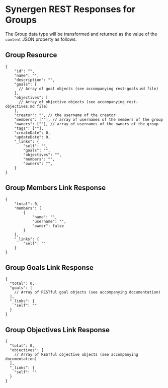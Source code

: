 # Synergen REST Responses for Groups

The Group data type will be transformed and returned as the value of the `content` JSON property as follows:

## Group Resource
```json5
{
    "id": "",
    "name": "",
    "description": "",
    "goals": [
      // Array of goal objects (see accompanying rest-goals.md file)
    ],
    "objectives": [
      // Array of objective objects (see accompanying rest-objectives.md file)
    ],
    "creator": "", // the username of the creator
    "members": [""], // array of usernames of the members of the group
    "owners": [""], // array of usernames of the owners of the group
    "tags": [""],
    "createDate": 0,
    "updateDate": 0,
    "_links": {
        "self": "",
        "goals": "",
        "objectives": "",
        "members": "",
        "owners": "",
    }
}
```

## Group Members Link Response
```json5
{
    "total": 0,
    "members": [
        {
            "name": "",
            "username": "",
            "owner": false
        }
    ],
    "_links": {
        "self": ""
    } 
}
```

## Group Goals Link Response

```json5
{
  "total": 0,
  "goals": [
    // Array of RESTful goal objects (see accompanying documentation)
  ],
  "_links": {
    "self": ""
  }
}
```

## Group Objectives Link Response

```json5
{
  "total": 0,
  "objectives": [
    // Array of RESTful objective objects (see accompanying documentation)
  ],
  "_links": {
    "self": ""
  }
}
```